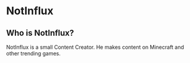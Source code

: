 # NotInflux
## Who is NotInflux?
NotInflux is a small Content Creator. He makes content on Minecraft and other trending games.
